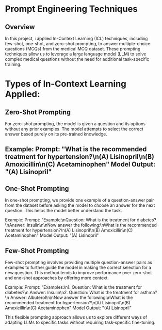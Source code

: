 # Prompt Engineering Techniques

## Overview
In this project, i applied In-Context Learning (ICL) techniques, including few-shot, one-shot, and zero-shot prompting,
to answer multiple-choice questions (MCQs) from the medical MCQ dataset.
These prompting techniques allow us to leverage a large language model (LLM) to solve complex medical questions without the need for additional task-specific training.

# Types of In-Context Learning Applied:
## Zero-Shot Prompting
For zero-shot prompting, the model is given a question and its options without any prior examples.
The model attempts to select the correct answer based purely on its pre-trained knowledge.

Example:
Prompt: "What is the recommended treatment for hypertension?\n(A) Lisinopril\n(B) Amoxicillin\n(C) Acetaminophen"
Model Output: "(A) Lisinopril"
-----------------------------
## One-Shot Prompting
In one-shot prompting, we provide one example of a question-answer pair from the dataset before asking the model to choose an answer for the next question. 
This helps the model better understand the task.

Example:
Prompt: "Example:\nQuestion: What is the treatment for diabetes?\nAnswer: Insulin\n\nNow answer the following:\nWhat is the recommended treatment for hypertension?\n(A)
Lisinopril\n(B) Amoxicillin\n(C) Acetaminophen"
Model Output: "(A) Lisinopril"


## Few-Shot Prompting
Few-shot prompting involves providing multiple question-answer pairs as examples to further guide the model in making the correct selection for a new question.
This method tends to improve performance over zero-shot and one-shot approaches by offering more context.

Example:
Prompt: "Examples:\n1. Question: What is the treatment for diabetes?\n Answer: Insulin\n2. Question: What is the treatment for asthma?\n Answer: 
Albuterol\n\nNow answer the following:\nWhat is the recommended treatment for hypertension?\n(A) Lisinopril\n(B) Amoxicillin\n(C) Acetaminophen"
Model Output: "(A) Lisinopril"

This flexible prompting approach allows us to explore different ways of adapting LLMs to specific tasks without requiring task-specific fine-tuning.
